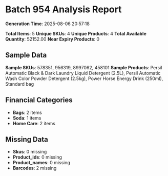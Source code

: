 # Batch 954 Analysis Report

**Generation Time**: 2025-08-06 20:57:18

**Total Items**: 5
**Unique SKUs**: 4
**Unique Products**: 4
**Total Available Quantity**: 52152.00
**Near Expiry Products**: 0

## Sample Data
**Sample SKUs**: 578351, 956319, 8997062, 458101
**Sample Products**: Persil Automatic Black & Dark Laundry Liquid Detergent (2.5L), Persil Automatic Wash Color Powder Detergent (2.5kg), Power Horse Energy Drink (250ml), Standard bag

## Financial Categories
- **Bags**: 2 items
- **Soda**: 1 items
- **Home Care**: 2 items

## Missing Data
- **Skus**: 0 missing
- **Product_ids**: 0 missing
- **Product_names**: 0 missing
- **Barcodes**: 2 missing
